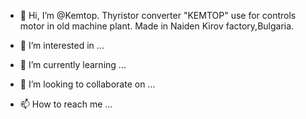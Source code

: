 - 👋 Hi, I’m @Kemtop. 
Thyristor converter "KEMTOP" use for controls motor in old machine plant.
Made in Naiden Kirov factory,Bulgaria. 

- 👀 I’m interested in ...
- 🌱 I’m currently learning ...
- 💞️ I’m looking to collaborate on ...
- 📫 How to reach me ...

<!---
Kemtop/Kemtop is a ✨ special ✨ repository because its `README.md` (this file) appears on your GitHub profile.
You can click the Preview link to take a look at your changes.
--->
